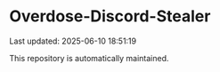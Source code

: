 # Overdose-Discord-Stealer

Last updated: 2025-06-10 18:51:19

This repository is automatically maintained.

